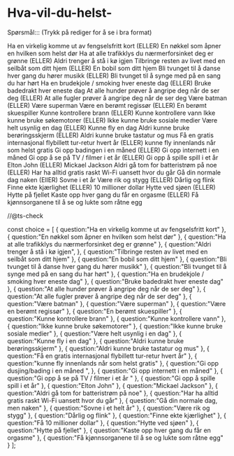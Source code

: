 # Hva-vil-du-helst-
Spørsmål::: (Trykk på rediger for å se i bra format)

Ha en virkelig komme ut av fengselsfritt kort            (ELLER) En nøkkel som åpner en hvilken som helst dør
Ha at alle trafikklys du nærmerforsinket deg er grønne   (ELLER) Aldri trenger å stå i kø igjen
Tilbringe resten av livet med en seilbåt som ditt hjem   (ELLER) En bobil som ditt hjem
Bli tvunget til å danse hver gang du hører musikk        (ELLER) Bli tvunget til å synge med på en sang du har hørt
Ha en brudekjole / smoking hver eneste dag               (ELLER) Bruke badedrakt hver eneste dag
At alle hunder prøver å angripe deg når de ser deg       (ELLER) At alle fugler prøver å angripe deg når de ser deg
Være batman                                              (ELLER) Være superman
Være en berømt regissør                                  (ELLER) En berømt skuespiller
Kunne kontrollere brann                                  (ELLER) Kunne kontrollere vann
Ikke kunne bruke søkemotorer                             (ELLER) Ikke kunne bruke sosiale medier
Være helt usynlig en dag                                 (ELLER) Kunne fly en dag
Aldri kunne bruke berøringsskjerm                        (ELLER) Aldri kunne bruke tastatur og mus
Få en gratis internasjonal flybillett tur-retur hvert år (ELLER) kunne fly innenlands når som helst gratis
Gi opp badingen i en måned                               (ELLER) Gi opp internett i en måned
Gi opp å se på TV / filmer i et år                       (ELLER) Gi opp å spille spill i et år
Elton John                                               (ELLER) Mickael Jackson
Aldri gå tom for batteristrøm på noe                     (ELLER) Har ha alltid gratis raskt Wi-Fi uansett hvor du går
Gå din normale dag naken                                 (EllER) Sovne i et år
Være rik og stygg                                        (ELLER) Dårlig og flink
Finne ekte kjærlighet                                    (ELLER) 10 millioner dollar
Hytte ved sjøen                                          (ELLER) Hytte på fjellet
Kaste opp hver gang du får en orgasme                    (ELLER) Få kjønnsorganene til å se og lukte som råtne egg


//@ts-check

const choice = [
    {
        question:"Ha en virkelig komme ut av fengselsfritt kort"
    },
    {
        question:"En nøkkel som åpner en hvilken som helst dør"
    },
    {
        question:"Ha at alle trafikklys du nærmerforsinket deg er grønne"
    },
    {
        question:"Aldri trenger å stå i kø igjen",
    },
    {
        question:"Tilbringe resten av livet med en seilbåt som ditt hjem"
    },
    {
        question:"En bobil som ditt hjem"
    },
    {
        question:"Bli tvunget til å danse hver gang du hører musikk"
    },
    {
        question:"Bli tvunget til å synge med på en sang du har hørt"
    },
    {
        question:"Ha en brudekjole / smoking hver eneste dag"
    },
    {
        question:"Bruke badedrakt hver eneste dag"
    },
    {
        question:"At alle hunder prøver å angripe deg når de ser deg"
    },
    {
        question:"At alle fugler prøver å angripe deg når de ser deg"
    },
    {
        question:"Være batman"
    },
    {
        question:"Være superman"
    },
    {
        question:"Være en berømt regissør"
    },
    {
        question:"En berømt skuespiller"
    },
    {
        question:"Kunne kontrollere brann"
    },
    {
        question:"Kunne kontrollere vann"
    },
    {
        question:"Ikke kunne bruke søkemotorer"
    },
    {
        question:"Ikke kunne bruke sosiale medier"
    },
    {
        question:"Være helt usynlig i en dag" 
    },
    {
        question:"Kunne fly i en dag"
    },
    {
        question:"Aldri kunne bruke berøringsskjerm"
    },
    {
        question:"Aldri kunne bruke tastatur og mus"
    },
    {
        question:"Få en gratis internasjonal flybillett tur-retur hvert år"
    },
    {
        question:"kunne fly innenlands når som helst gratis"
    },
    {
        question:"Gi opp dusjing/bading i en måned ",
    },
    {
        question:"Gi opp internett i en måned"
    },
    {
        question:"Gi opp å se på TV / filmer i et år "
    },
    {
        question:"Gi opp å spille spill i et år"
    },
    {
        question:"Elton John"
    },
    {
        question:"Mickael Jackson"
    },
    {
        question:"Aldri gå tom for batteristrøm på noe"
    },
    {
        question:"Har ha alltid gratis raskt Wi-Fi uansett hvor du går"
    },
    {
        question:"Gå din normale dag, men naken"
    },
    {
        question:"Sovne i et helt år"
    },
    {
        question:"Være rik og stygg"
    },
    {
        question:"Dårlig og flink"
    },
    {
        question:"Finne ekte kjærlighet"
    },
    {
        question:"Få 10 millioner dollar"
    },
    {
        question:"Hytte ved sjøen"
    },
    {
        question:"Hytte på fjellet"
    },
    {
        question:"Kaste opp hver gang du får en orgasme"
    },
    {
        question:"Få kjønnsorganene til å se og lukte som råtne egg"
    }
];
